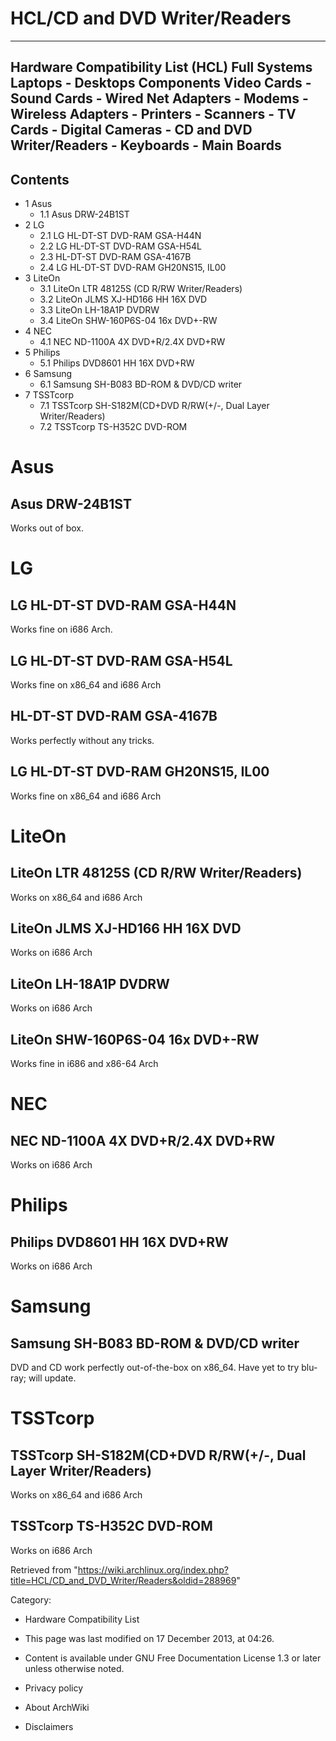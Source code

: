 HCL/CD and DVD Writer/Readers
=============================

  --------------------------------------------------------------------------------------------------------------------------------------------------------------------------------------
  Hardware Compatibility List (HCL)
  Full Systems
  Laptops - Desktops
  Components
  Video Cards - Sound Cards - Wired Net Adapters - Modems - Wireless Adapters - Printers - Scanners - TV Cards - Digital Cameras - CD and DVD Writer/Readers - Keyboards - Main Boards
  --------------------------------------------------------------------------------------------------------------------------------------------------------------------------------------

Contents
--------

-   1 Asus
    -   1.1 Asus DRW-24B1ST
-   2 LG
    -   2.1 LG HL-DT-ST DVD-RAM GSA-H44N
    -   2.2 LG HL-DT-ST DVD-RAM GSA-H54L
    -   2.3 HL-DT-ST DVD-RAM GSA-4167B
    -   2.4 LG HL-DT-ST DVD-RAM GH20NS15, IL00
-   3 LiteOn
    -   3.1 LiteOn LTR 48125S (CD R/RW Writer/Readers)
    -   3.2 LiteOn JLMS XJ-HD166 HH 16X DVD
    -   3.3 LiteOn LH-18A1P DVDRW
    -   3.4 LiteOn SHW-160P6S-04 16x DVD+-RW
-   4 NEC
    -   4.1 NEC ND-1100A 4X DVD+R/2.4X DVD+RW
-   5 Philips
    -   5.1 Philips DVD8601 HH 16X DVD+RW
-   6 Samsung
    -   6.1 Samsung SH-B083 BD-ROM & DVD/CD writer
-   7 TSSTcorp
    -   7.1 TSSTcorp SH-S182M(CD+DVD R/RW(+/-, Dual Layer
        Writer/Readers)
    -   7.2 TSSTcorp TS-H352C DVD-ROM

Asus
====

Asus DRW-24B1ST
---------------

Works out of box.

LG
==

LG HL-DT-ST DVD-RAM GSA-H44N
----------------------------

Works fine on i686 Arch.

LG HL-DT-ST DVD-RAM GSA-H54L
----------------------------

Works fine on x86_64 and i686 Arch

HL-DT-ST DVD-RAM GSA-4167B
--------------------------

Works perfectly without any tricks.

LG HL-DT-ST DVD-RAM GH20NS15, IL00
----------------------------------

Works fine on x86_64 and i686 Arch

LiteOn
======

LiteOn LTR 48125S (CD R/RW Writer/Readers)
------------------------------------------

Works on x86_64 and i686 Arch

LiteOn JLMS XJ-HD166 HH 16X DVD
-------------------------------

Works on i686 Arch

LiteOn LH-18A1P DVDRW
---------------------

Works on i686 Arch

LiteOn SHW-160P6S-04 16x DVD+-RW
--------------------------------

Works fine in i686 and x86-64 Arch

NEC
===

NEC ND-1100A 4X DVD+R/2.4X DVD+RW
---------------------------------

Works on i686 Arch

Philips
=======

Philips DVD8601 HH 16X DVD+RW
-----------------------------

Works on i686 Arch

Samsung
=======

Samsung SH-B083 BD-ROM & DVD/CD writer
--------------------------------------

DVD and CD work perfectly out-of-the-box on x86_64. Have yet to try
blu-ray; will update.

TSSTcorp
========

TSSTcorp SH-S182M(CD+DVD R/RW(+/-, Dual Layer Writer/Readers)
-------------------------------------------------------------

Works on x86_64 and i686 Arch

TSSTcorp TS-H352C DVD-ROM
-------------------------

Works on i686 Arch

Retrieved from
"https://wiki.archlinux.org/index.php?title=HCL/CD_and_DVD_Writer/Readers&oldid=288969"

Category:

-   Hardware Compatibility List

-   This page was last modified on 17 December 2013, at 04:26.
-   Content is available under GNU Free Documentation License 1.3 or
    later unless otherwise noted.
-   Privacy policy
-   About ArchWiki
-   Disclaimers
